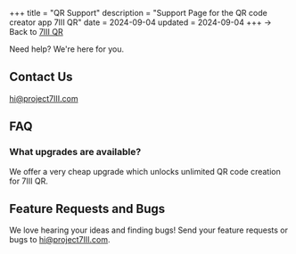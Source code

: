 +++
title = "QR Support"
description = "Support Page for the QR code creator app 7III QR"
date = 2024-09-04
updated = 2024-09-04
+++
→ Back to [7III QR](/qr)  

Need help? We're here for you.

## Contact Us
[hi@project7III.com](mailto:hi@project7III.com)

## FAQ

### What upgrades are available?
We offer a very cheap upgrade which unlocks unlimited QR code creation for 7III QR.

## Feature Requests and Bugs
We love hearing your ideas and finding bugs! Send your feature requests or bugs to [hi@project7III.com](mailto:hi@project7III.com).